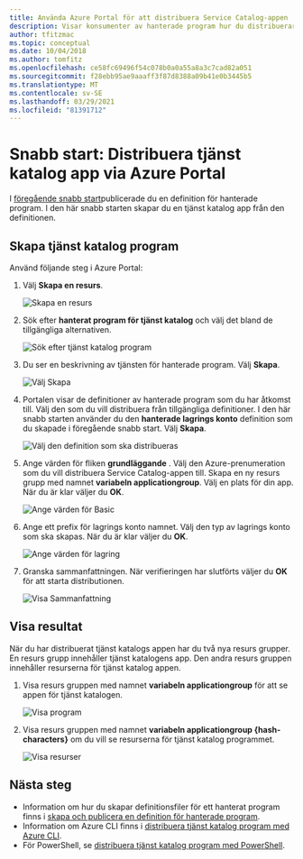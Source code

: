 ```yaml
---
title: Använda Azure Portal för att distribuera Service Catalog-appen
description: Visar konsumenter av hanterade program hur du distribuerar en tjänst katalog app via Azure Portal.
author: tfitzmac
ms.topic: conceptual
ms.date: 10/04/2018
ms.author: tomfitz
ms.openlocfilehash: ce58fc69496f54c078b0a0a55a8a3c7cad82a051
ms.sourcegitcommit: f28ebb95ae9aaaff3f87d8388a09b41e0b3445b5
ms.translationtype: MT
ms.contentlocale: sv-SE
ms.lasthandoff: 03/29/2021
ms.locfileid: "81391712"
---
```

# <a name="quickstart-deploy-service-catalog-app-through-azure-portal"></a>Snabb start: Distribuera tjänst katalog app via Azure Portal

I [föregående snabb start](publish-service-catalog-app.md)publicerade du en definition för hanterade program. I den här snabb starten skapar du en tjänst katalog app från den definitionen.

## <a name="create-service-catalog-app"></a>Skapa tjänst katalog program

Använd följande steg i Azure Portal:

1. Välj **Skapa en resurs**.

   ![Skapa en resurs](./media/deploy-service-catalog-quickstart/create-new.png)

1. Sök efter **hanterat program för tjänst katalog** och välj det bland de tillgängliga alternativen.

   ![Sök efter tjänst katalog program](./media/deploy-service-catalog-quickstart/select-service-catalog.png)

1. Du ser en beskrivning av tjänsten för hanterade program. Välj **Skapa**.

   ![Välj Skapa](./media/deploy-service-catalog-quickstart/create-service-catalog.png)

1. Portalen visar de definitioner av hanterade program som du har åtkomst till. Välj den som du vill distribuera från tillgängliga definitioner. I den här snabb starten använder du den **hanterade lagrings konto** definition som du skapade i föregående snabb start. Välj **Skapa**.

   ![Välj den definition som ska distribueras](./media/deploy-service-catalog-quickstart/select-definition.png)

1. Ange värden för fliken **grundläggande** . Välj den Azure-prenumeration som du vill distribuera Service Catalog-appen till. Skapa en ny resurs grupp med namnet **variabeln applicationgroup**. Välj en plats för din app. När du är klar väljer du **OK**.

   ![Ange värden för Basic](./media/deploy-service-catalog-quickstart/provide-basics.png)

1. Ange ett prefix för lagrings konto namnet. Välj den typ av lagrings konto som ska skapas. När du är klar väljer du **OK**.

   ![Ange värden för lagring](./media/deploy-service-catalog-quickstart/provide-storage.png)

1. Granska sammanfattningen. När verifieringen har slutförts väljer du **OK** för att starta distributionen.

   ![Visa Sammanfattning](./media/deploy-service-catalog-quickstart/view-summary.png)

## <a name="view-results"></a>Visa resultat

När du har distribuerat tjänst katalogs appen har du två nya resurs grupper. En resurs grupp innehåller tjänst katalogens app. Den andra resurs gruppen innehåller resurserna för tjänst katalog appen.

1. Visa resurs gruppen med namnet **variabeln applicationgroup** för att se appen för tjänst katalogen.

   ![Visa program](./media/deploy-service-catalog-quickstart/view-managed-application.png)

1. Visa resurs gruppen med namnet **variabeln applicationgroup {hash-characters}** om du vill se resurserna för tjänst katalog programmet.

   ![Visa resurser](./media/deploy-service-catalog-quickstart/view-resources.png)

## <a name="next-steps"></a>Nästa steg

* Information om hur du skapar definitionsfiler för ett hanterat program finns i [skapa och publicera en definition för hanterade program](publish-service-catalog-app.md).
* Information om Azure CLI finns i [distribuera tjänst katalog program med Azure CLI](./scripts/managed-application-cli-sample-create-application.md).
* För PowerShell, se [distribuera tjänst katalog program med PowerShell](./scripts/managed-application-poweshell-sample-create-application.md).
